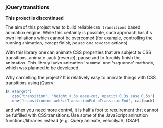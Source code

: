 ### jQuery transitions
**This project is discontinued**

The aim of this project was to build reliable `CSS transitions` based animation engine. While this certainly is possible, such approach has it's own limitations which cannot be overcomed (for example, controlling the running animation, except finish, pause and reverse actions).

With this library one can animate CSS properties that are subject to CSS transitions, animate back (reverse), pause and to forcibly finish the animation.
This library lacks animation 'resume' and 'sequence' methods, which was planned to be developed.

Why cancelling the project?
It is relatively easy to animate things with CSS transitions using jQuery: 

```javascript
$('#target')
  .css('transition', 'height 0.3s ease-out, opacity 0.3s ease 0.5s')
  .one('transitionend webkitTransitionEnd oTransitionEnd', callback)
```

and when you need more control, it is half a foot to requirement that cannot be fulfilled with CSS transitions. Use some of the JavaScript animation functions/libraries instead (e.g. jQuery animate, velocityJS, GSAP).
